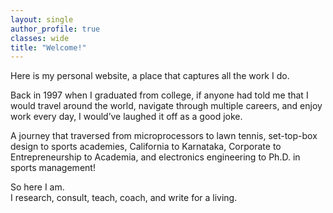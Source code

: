 ```yaml
---
layout: single
author_profile: true
classes: wide
title: "Welcome!"
---
```

Here is my personal website, a place that captures all the work I do.

Back in 1997 when I graduated from college, if anyone had told me that I would
travel around the world, navigate through multiple careers, and enjoy work every day, I
would’ve laughed it off as a good joke.

A journey that traversed from microprocessors to lawn tennis, set-top-box design to sports
academies, California to Karnataka, Corporate to Entrepreneurship to Academia, and electronics engineering to
Ph.D. in sports management!

So here I am.  
I research, consult, teach, coach, and write for a living.  


